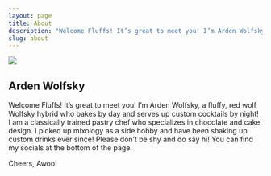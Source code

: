 ```yaml
---
layout: page
title: About
description: "Welcome Fluffs! It’s great to meet you! I’m Arden Wolfsky. A fluffy, red wolf Wolfsky hybrid who bakes by day and serves up custom cocktails by night!"
slug: about
---
```

<div class="about-me">
<img src="{{ site.url }}/img/arden/about-me.jpg" class="drink-image-post about-me-image">
<div class="about-text">

<h2>Arden Wolfsky</h2>

<p>Welcome Fluffs! It’s great to meet you! I’m Arden Wolfsky, a fluffy, red wolf Wolfsky hybrid who bakes by day and serves up custom cocktails by night! I am a classically trained pastry chef who specializes in chocolate and cake design. I picked up mixology as a side hobby and have been shaking up custom drinks ever since! Please don’t be shy and do say hi! You can find my socials at the bottom of the page.</p>

<p>Cheers, Awoo!</p>
</div>
</div>